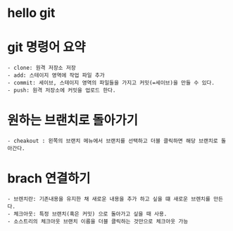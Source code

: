 # hello git

# git 명령어 요약

    - clone: 원격 저장소 저장
    - add: 스테이지 영역에 작업 파일 추가
    - commit: 세이브, 스테이지 영역의 파일들을 가지고 커밋(=세이브)을 만들 수 있다.
    - push: 원격 저장소에 커밋을 업로드 한다.

# 원하는 브랜치로 돌아가기
    - cheakout : 왼쪽의 브랜치 메뉴에서 브랜치를 선택하고 더블 클릭하면 해당 브랜치로 돌아간다.

# brach 연결하기
    - 브렌치란: 기존내용을 유지한 채 새로운 내용을 추가 하고 싶을 떄 새로운 브렌치를 만든다.
    - 체크아웃: 특정 브랜치(혹은 커밋) 으로 돌아가고 싶을 때 사용.
    - 소스트리의 체크아웃 브랜치 이름을 더블 클릭하는 것만으로 체크아웃 가능
